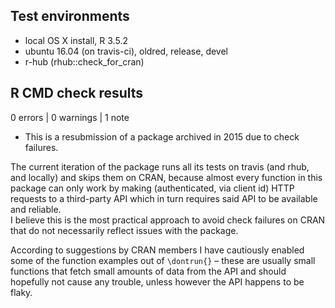 ## Test environments
* local OS X install, R 3.5.2
* ubuntu 16.04 (on travis-ci), oldred, release, devel
* r-hub (rhub::check_for_cran)

## R CMD check results

0 errors | 0 warnings | 1 note

- This is a resubmission of a package archived in 2015 due to check failures.  

The current iteration of the package runs all its tests on travis (and rhub, and locally) and skips them on CRAN, because almost every function in this package can only work by making (authenticated, via client id) HTTP requests to a third-party API which in turn requires said API to be available and reliable.  
I believe this is the most practical approach to avoid check failures on CRAN that do not necessarily reflect issues with the package.

According to suggestions by CRAN members I have cautiously enabled some of the function examples out of `\dontrun{}` – these are usually small functions that fetch small amounts of data from the API and should hopefully not cause any trouble, unless however the API happens to be flaky.
